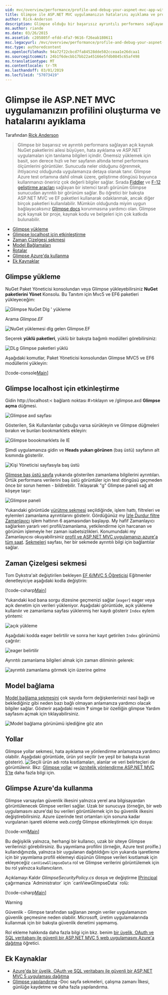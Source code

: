 ```yaml
---
uid: mvc/overview/performance/profile-and-debug-your-aspnet-mvc-app-with-glimpse
title: Glimpse ile ASP.NET MVC uygulamanızın hatalarını ayıklama ve profil | Microsoft Docs
author: Rick-Anderson
description: Glimpse olduğu bir başarısız ayrıntılı performans sağlayan açık kaynak NuGet paketlerini ailesi büyüyen, hata ayıklama ve tanılama bilgilerini ASP.NET bir...
ms.author: riande
ms.date: 03/26/2015
ms.assetid: c205805f-efdd-4fa7-9616-f26eab180611
msc.legacyurl: /mvc/overview/performance/profile-and-debug-your-aspnet-mvc-app-with-glimpse
msc.type: authoredcontent
ms.openlocfilehash: 94a72f22cbcd7fa84528dde502cceaa1e26dcaa1
ms.sourcegitcommit: 24b1f6decbb17bb22a45166e5fdb0845c65af498
ms.translationtype: MT
ms.contentlocale: tr-TR
ms.lasthandoff: 03/01/2019
ms.locfileid: "57073419"
---
```

<a name="profile-and-debug-your-aspnet-mvc-app-with-glimpse"></a>Glimpse ile ASP.NET MVC uygulamanızın profilini oluşturma ve hatalarını ayıklama
====================
Tarafından [Rick Anderson]((https://twitter.com/RickAndMSFT))

> Glimpse bir başarısız ve ayrıntılı performans sağlayan açık kaynak NuGet paketlerini ailesi büyüyen, hata ayıklama ve ASP.NET uygulamaları için tanılama bilgileri içindir. Önemsiz yüklemek için basit, son derece hızlı ve her sayfanın altında temel performans ölçümlerini görüntüler. Sunucuda neler olduğunu öğrenmek, ihtiyacınız olduğunda uygulamanıza detaya olanak tanır. Glimpse Azure test ortamına dahil olmak üzere, geliştirme döngüsü boyunca kullanmanızı öneririz çok değerli bilgiler sağlar. Sırada [Fiddler](http://www.telerik.com/fiddler) ve [F-12 geliştirme araçları](https://msdn.microsoft.com/library/ie/gg589512(v=vs.85).aspx) sağlayan bir istemci tarafı görünüm Glimpse sunucudan ayrıntılı bir görünüm sağlar. Bu öğretici bir bakışta ASP.NET MVC ve EF paketleri kullanarak odaklanmak, ancak diğer birçok paketleri kullanılabilir. Mümkün olduğunda miyim uygun bağlayacaksınız [Glimpse docs](http://getglimpse.com/Docs/) korunmasına yardımcı olan. Glimpse açık kaynak bir proje, kaynak kodu ve belgeleri için çok katkıda bulunabilir.


- [Glimpse yükleme](#ig)
- [Glimpse localhost için etkinleştirme](#eg)
- [Zaman Çizelgesi sekmesi](#Time)
- [Model Bağlamaları](#mb)
- [Rotalar](#route)
- [Glimpse Azure'da kullanma](#da)
- [Ek Kaynaklar](#addRes)

<a id="ig"></a>
## <a name="installing-glimpse"></a>Glimpse yükleme

NuGet Paket Yöneticisi konsolundan veya Glimpse yükleyebilirsiniz **NuGet paketlerini Yönet** Konsolu. Bu Tanıtım için Mvc5 ve EF6 paketleri yükleyeceğim:

![Glimpse NuGet Dlg ' yükleme](profile-and-debug-your-aspnet-mvc-app-with-glimpse/_static/image1.png)

Arama *Glimpse.EF*

![NuGet yüklemesi dlg gelen Glimpse.EF](profile-and-debug-your-aspnet-mvc-app-with-glimpse/_static/image2.png)

Seçerek **yüklü paketleri**, yüklü bir bakışta bağımlı modülleri görebilirsiniz:

![DLg Glimpse paketleri yüklü](profile-and-debug-your-aspnet-mvc-app-with-glimpse/_static/image3.png)

Aşağıdaki komutlar, Paket Yöneticisi konsolundan Glimpse MVC5 ve EF6 modüllerini yükleyin:

[!code-console[Main](profile-and-debug-your-aspnet-mvc-app-with-glimpse/samples/sample1.cmd)]

<a id="eg"></a>
## <a name="enable-glimpse-for-localhost"></a>Glimpse localhost için etkinleştirme

Gidin http://localhost:&lt; bağlantı noktası #&gt;tıklayın ve /glimpse.axd <strong>Glimpse açma</strong> düğmesi.

![Glimpse axd sayfası](profile-and-debug-your-aspnet-mvc-app-with-glimpse/_static/image4.png)

Gösterilen, Sık Kullanılanlar çubuğu varsa sürükleyin ve Glimpse düğmeleri bırakın ve bunları bookmarklets ekleyin:

![Glimpse boookmarklets ile IE](profile-and-debug-your-aspnet-mvc-app-with-glimpse/_static/image5.png)

Şimdi uygulamanıza gidin ve **Heads yukarı görünen** (baş üstü) sayfanın alt kısmında gösterilir.

![Kişi Yöneticisi sayfasıyla baş üstü](profile-and-debug-your-aspnet-mvc-app-with-glimpse/_static/image6.png)

[Glimpse baş üstü sayfa](http://getglimpse.com/Docs/Heads-up-Display) yukarıda gösterilen zamanlama bilgilerini ayrıntıları. Örtük performans verilerini baş üstü görüntüler için test döngüsü geçmeden önce bir sorun hemen - bildirebilir. Tıklayarak &quot;g&quot; Glimpse paneli sağ alt köşeye taşır:

![Glimpse paneli](profile-and-debug-your-aspnet-mvc-app-with-glimpse/_static/image7.png)

Yukarıdaki görüntüde [yürütme sekmesi](http://getglimpse.com/Docs/Execution-Tab) seçildiğinde, işlem hattı, filtreleri ve eylemleri zamanlama ayrıntılarını gösterir. Gördüğünüz my [İzle Durdur filtre Zamanlayıcı](http://www.nuget.org/packages/StopWatch/) işlem hattının 6 aşamasından başlayıp. My hafif Zamanlayıcı sağlarken yararlı veri profili/zamanlama, yetkilendirme için harcanan ve görünüm işlemeyle her zaman isabetsizlikleri. Konumundaki my Zamanlayıcısı okuyabilirsiniz [profil ve ASP.NET MVC uygulamanızı azure'a tüm saat](https://blogs.msdn.com/b/webdev/archive/2014/07/29/profile-and-time-your-asp-net-mvc-app-all-the-way-to-azure.aspx). [Sekmeleri](http://getglimpse.com/Docs/Tabs) sayfası, her bir sekmede ayrıntılı bilgi için bağlantılar sağlar.

<a id="Time"></a>
## <a name="the-timeline-tab"></a>Zaman Çizelgesi sekmesi

Tom Dykstra'ait değiştirilen bekleyen [EF 6/MVC 5 Öğreticisi](../getting-started/getting-started-with-ef-using-mvc/creating-an-entity-framework-data-model-for-an-asp-net-mvc-application.md) Eğitmenler denetleyiciye aşağıdaki kodla değiştirin:

[!code-csharp[Main](profile-and-debug-your-aspnet-mvc-app-with-glimpse/samples/sample2.cs?highlight=1,20-31)]

Yukarıdaki kod bana sorgu dizesine geçmenizi sağlar (`eager`) eager veya açık denetim için verileri yükleniyor. Aşağıdaki görüntüde, açık yükleme kullanılır ve zamanlama sayfası yüklenmiş her kaydı gösterir `Index` eylem yöntemi:

![açık yükleme](profile-and-debug-your-aspnet-mvc-app-with-glimpse/_static/image8.png)

Aşağıdaki kodda eager belirtilir ve sonra her kayıt getirilen `Index` görünümü çağrılır:

![eager belirtilir](profile-and-debug-your-aspnet-mvc-app-with-glimpse/_static/image9.png)

Ayrıntılı zamanlama bilgileri almak için zaman diliminin gelerek:

![ayrıntılı zamanlama görmek için üzerine gelme](profile-and-debug-your-aspnet-mvc-app-with-glimpse/_static/image10.png)

<a id="mb"></a>
## <a name="model-binding"></a>Model bağlama

[Model bağlama sekmesini](http://getglimpse.com/Docs/Model-Binding-Tab) çok sayıda form değişkenlerinizi nasıl bağlı ve beklediğiniz gibi neden bazı bağlı olmayan anlamanıza yardımcı olacak bilgiler sağlar. Gösterir aşağıdaki resim **?** simge bir özelliğin glimpse Yardım sayfasını açmak için tıklayabilirsiniz.

![Model bağlama görünümü işlediğine göz atın](profile-and-debug-your-aspnet-mvc-app-with-glimpse/_static/image11.png)

<a id="route"></a>
## <a name="routes"></a>Yollar

 Glimpse yollar sekmesi, hata ayıklama ve yönlendirme anlamanıza yardımcı olabilir. Aşağıdaki görüntüde, ürün yol seçilir (ve yeşil bir bakışta kuralı gösterir). ![Seçili ürün adı](profile-and-debug-your-aspnet-mvc-app-with-glimpse/_static/image12.png) rota kısıtlamaları, alanlar ve veri belirteçleri de görüntülenir. Bkz: [Glimpse yollar](http://getglimpse.com/Docs/Routes-Tab) ve [öznitelik yönlendirme ASP.NET MVC 5'te](https://blogs.msdn.com/b/webdev/archive/2013/10/17/attribute-routing-in-asp-net-mvc-5.aspx) daha fazla bilgi için. 

<a id="da"></a>
## <a name="using-glimpse-on-azure"></a>Glimpse Azure'da kullanma

Glimpse varsayılan güvenlik ilkesini yalnızca yerel ana bilgisayardan görüntülenecek Glimpse verileri sağlar. Uzak bir sunucuya (örneğin, bir web uygulamasını azure'da) bu verileri görüntülemek için bu güvenlik ilkesini değiştirebilirsiniz. Azure üzerinde test ortamları için sonuna kadar vurgulanan işareti ekleme *web.confg* Glimpse etkinleştirmek için dosya:

[!code-xml[Main](profile-and-debug-your-aspnet-mvc-app-with-glimpse/samples/sample3.xml?highlight=2-6)]

Bu değişiklik yalnızca, herhangi bir kullanıcı, uzak bir siteye Glimpse verilerinizi görebilirsiniz. Bu yayımlama profilini (örneğin, Azure test proifle.) kullandığınızda, yalnızca bir uygulanan dağıtıldığını için yukarıda işaretleme için bir yayımlama profili eklemeyi düşünün Glimpse verileri kısıtlamak için ekleyeceğiz `canViewGlimpseData` rol ve Glimpse verilerini görüntülemek için bu rol yalnızca kullanıcıların.

Açıklamayı Kaldır *GlimpseSecurityPolicy.cs* dosya ve değiştirme [IPrincipal](https://msdn.microsoft.com/library/system.security.principal.iprincipal.isinrole(v=vs.110).aspx) çağırmanıza `Administrator` için `canViewGlimpseData` rolü:

[!code-csharp[Main](profile-and-debug-your-aspnet-mvc-app-with-glimpse/samples/sample4.cs?highlight=6)]

> [!WARNING]
> Güvenlik - Glimpse tarafından sağlanan zengin veriler uygulamanızın güvenlik geçmesine neden olabilir. Microsoft, üretim uygulamalarında kullanmak için bir bakışta güvenlik denetimi yapmamış.


Rol ekleme hakkında daha fazla bilgi için bkz. benim [bir üyelik, OAuth ve SQL veritabanı ile güvenli bir ASP.NET MVC 5 web uygulamasını Azure'a dağıtma](https://azure.microsoft.com/documentation/articles/web-sites-dotnet-deploy-aspnet-mvc-app-membership-oauth-sql-database/) öğretici.

<a id="addRes"></a>
## <a name="additional-resources"></a>Ek Kaynaklar

- [Azure'da bir üyelik, OAuth ve SQL veritabanı ile güvenli bir ASP.NET MVC 5 uygulaması dağıtma](https://azure.microsoft.com/documentation/articles/web-sites-dotnet-deploy-aspnet-mvc-app-membership-oauth-sql-database/)
- [Glimpse yapılandırma](http://getglimpse.com/Docs/Configuration) -Doc sayfa sekmeleri, çalışma zamanı İlkesi, günlüğe kaydetme ve daha fazla yapılandırma.
